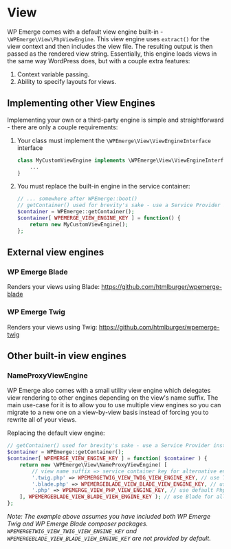 # View

WP Emerge comes with a default view engine built-in - `\WPEmerge\View\PhpViewEngine`.
This view engine uses `extract()` for the view context and then includes the view file. The resulting output is then passed as the rendered view string.
Essentially, this engine loads views in the same way WordPress does, but with a couple extra features:

1. Context variable passing.
1. Ability to specify layouts for views.

## Implementing other View Engines

Implementing your own or a third-party engine is simple and straightforward - there are only a couple requirements:

1. Your class must implement the `\WPEmerge\View\ViewEngineInterface` interface
    ```php
    class MyCustomViewEngine implements \WPEmerge\View\ViewEngineInterface {
        ...
    }
    ```
1. You must replace the built-in engine in the service container:
    ```php
    // ... somewhere after WPEmerge::boot()
    // getContainer() used for brevity's sake - use a Service Provider instead.
    $container = WPEmerge::getContainer();
    $container[ WPEMERGE_VIEW_ENGINE_KEY ] = function() {
        return new MyCustomViewEngine();
    };
    ```

## External view engines

### WP Emerge Blade

Renders your views using Blade: https://github.com/htmlburger/wpemerge-blade

### WP Emerge Twig

Renders your views using Twig: https://github.com/htmlburger/wpemerge-twig

## Other built-in view engines

### NameProxyViewEngine

WP Emerge also comes with a small utility view engine which delegates view rendering to other engines depending on the view's name suffix.
The main use-case for it is to allow you to use multiple view engines so you can migrate to a new one on a view-by-view basis instead of forcing you to rewrite all of your views.

Replacing the default view engine:
```php
// getContainer() used for brevity's sake - use a Service Provider instead.
$container = WPEmerge::getContainer();
$container[ WPEMERGE_VIEW_ENGINE_KEY ] = function( $container ) {
    return new \WPEmerge\View\NameProxyViewEngine( [
        // view name suffix => service container key for alternative engine
        '.twig.php' => WPEMERGETWIG_VIEW_TWIG_VIEW_ENGINE_KEY, // use Twig for twig.php views
        '.blade.php' => WPEMERGEBLADE_VIEW_BLADE_VIEW_ENGINE_KEY, // use Blade for .blade.php
        '.php' => WPEMERGE_VIEW_PHP_VIEW_ENGINE_KEY, // use default Php engine for .php views
    ], WPEMERGEBLADE_VIEW_BLADE_VIEW_ENGINE_KEY ); // use Blade for all other cases as blade views can be referenced in blade.format.as.well without an extension
};
```
_Note: The example above assumes you have included both WP Emerge Twig and WP Emerge Blade composer packages. `WPEMERGETWIG_VIEW_TWIG_VIEW_ENGINE_KEY` and `WPEMERGEBLADE_VIEW_BLADE_VIEW_ENGINE_KEY` are not provided by default._
